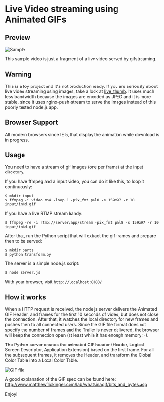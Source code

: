 Live Video streaming using Animated GIFs
========================================

Preview
-------

![Sample](https://raw.github.com/jbochi/gifstreaming/master/doc/sample.gif)

This sample video is just a fragment of a live video served by gifstreaming.

Warning
-------

This is a toy project and it's not production ready. If you are seriously about 
live video streaming using images, take a look at [live_thumb](https://github.com/jbochi/live_thumb).
It uses much less bandwidth because the images are encoded as JPEG and it is more
stable, since it uses nginx-push-stream to serve the images instead of this poorly
tested node.js app.

Browser Support
---------------

All modern browsers since IE 5, that display the animation while download is in progress.

Usage
-----

You need to have a stream of gif images (one per frame) at the input directory.

If you have ffmpeg and a input video, you can do it like this, to loop it continuously:

    $ mkdir input
    $ ffmpeg -i video.mp4 -loop 1 -pix_fmt pal8 -s 159x97 -r 10 input/in%d.gif

If you have a live RTMP stream handy:

    $ ffmpeg -re -i rtmp://server/app/stream -pix_fmt pal8 -s 159x97 -r 10 input/in%d.gif

After that, run the Python script that will extract the gif frames and prepare then to be served:

    $ mkdir parts
    $ python transform.py

The server is a simple node.js script:

    $ node server.js


With your browser, visit `http://localhost:8080/`

How it works
------------

When a HTTP request is received, the node.js server delivers the Animated GIF Header, and frames
for the first 10 seconds of video, but does not close the connection. After that, it watches the
local directory for new frames and pushes then to all connected users. Since the GIF file format
does not specify the number of frames and the Trailer is never delivered, the browser will keep
the connection open (at least while it has enough memory :-).

The Python server creates the animated GIF header (Header, Logical Screen Descriptor, Application Extension)
based on the first frame. For all the subsequent frames, it removes the Header, and transform the Global
Color Table into a Local Color Table.

![GIF file](http://www.matthewflickinger.com/lab/whatsinagif/gif_file_stream.gif)

A good explanation of the GIF spec can be found here: http://www.matthewflickinger.com/lab/whatsinagif/bits_and_bytes.asp



Enjoy!
